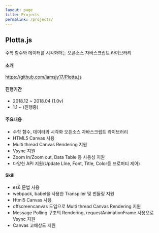 ```yaml
---
layout: page
title: Projects
permalink: /projects/
---
```


## Plotta.js 
수학 함수와 데이터를 시각화하는 오픈소스 자바스크립트 라이브러리 

#### 소개

https://github.com/iamsjy17/Plotta.js 

#### 진행기간 
- 2018.12 ~ 2018.04 (1.0v)
- 1.1 ~ (진행중)

#### 주요내용 
- 수학 함수, 데이터의 시각화 오픈소스 자바스크립트 라이브러리 
- HTML5 Canvas 사용 
- Multi thread Canvas Rendering 지원 
- Vsync 지원 
- Zoom In/Zoom out, Data Table 등 사용성 지원 
- 다양한 API 지원(Update LIne, Font, Title, Color등 프로퍼티 제어)   

#### Skill 
- es6 문법 사용 
- webpack, babel을 사용한  Transpiler 및 번들링 지원 
- Html5 Canvas 사용 
- offscreencanvas 도입으로  Multi thread Canvas Rendering 지원 
- Message Polling 구조의  Rendering, requestAnimationFrame 사용으로 Vsync 지원 
- Canvas 고해상도 지원 